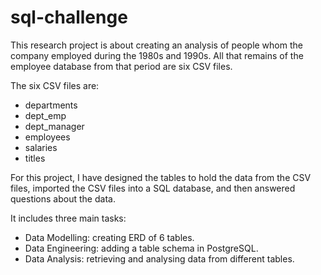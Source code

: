 # sql-challenge

This research project is about creating an analysis of people whom the company employed during the 1980s and 1990s. All that remains of the employee database from that period are six CSV files.

The six CSV files are:
<ul>
  <li>departments 
  <li>dept_emp 
<li>dept_manager 
<li>employees 
<li>salaries 
<li>titles
</ul>

For this project, I have designed the tables to hold the data from the CSV files, imported the CSV files into a SQL database, and then answered questions about the data. 

It includes three main tasks:
- Data Modelling: creating ERD of 6 tables.
- Data Engineering: adding a table schema in PostgreSQL.
- Data Analysis: retrieving and analysing data from different tables.



